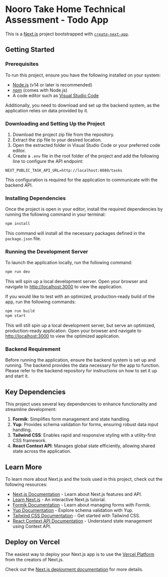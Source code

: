 # Nooro Take Home Technical Assessment - Todo App

This is a [Next.js](https://nextjs.org) project bootstrapped with [`create-next-app`](https://nextjs.org/docs/app/api-reference/cli/create-next-app).

## Getting Started

### Prerequisites

To run this project, ensure you have the following installed on your system:

- [Node.js](https://nodejs.org/) (v14 or later is recommended)
- [npm](https://www.npmjs.com/) (comes with Node.js)
- A code editor such as [Visual Studio Code](https://code.visualstudio.com/)

Additionally, you need to download and set up the backend system, as the application relies on data provided by it.

### Downloading and Setting Up the Project

1. Download the project zip file from the repository.
2. Extract the zip file to your desired location.
3. Open the extracted folder in Visual Studio Code or your preferred code editor.
4. Create a `.env` file in the root folder of the project and add the following line to configure the API endpoint:

```env
NEXT_PUBLIC_TASK_API_URL=http://localhost:8080/tasks
```

This configuration is required for the application to communicate with the backend API.

### Installing Dependencies

Once the project is open in your editor, install the required dependencies by running the following command in your terminal:

```bash
npm install
```

This command will install all the necessary packages defined in the `package.json` file.

### Running the Development Server

To launch the application locally, run the following command:

```bash
npm run dev
```

This will spin up a local development server. Open your browser and navigate to [http://localhost:3000](http://localhost:3000) to view the application.

If you would like to test with an optimized, production-ready build of the app, run the following commands:

```bash
npm run build
npm start
```
This will still spin up a local development server, but serve an optimized, production-ready application. Open your browser and navigate to [http://localhost:3000](http://localhost:3000) to view the optimized application.

### Backend Requirement

Before running the application, ensure the backend system is set up and running. The backend provides the data necessary for the app to function. Please refer to the backend repository for instructions on how to set it up and start it.

## Key Dependencies

This project uses several key dependencies to enhance functionality and streamline development:

1. **Formik**: Simplifies form management and state handling.
2. **Yup**: Provides schema validation for forms, ensuring robust data input handling.
3. **Tailwind CSS**: Enables rapid and responsive styling with a utility-first CSS framework.
4. **React Context API**: Manages global state efficiently, allowing shared state across the application.

## Learn More

To learn more about Next.js and the tools used in this project, check out the following resources:

- [Next.js Documentation](https://nextjs.org/docs) - Learn about Next.js features and API.
- [Learn Next.js](https://nextjs.org/learn) - An interactive Next.js tutorial.
- [Formik Documentation](https://formik.org/docs/overview) - Learn about managing forms with Formik.
- [Yup Documentation](https://github.com/jquense/yup) - Explore schema validation with Yup.
- [Tailwind CSS Documentation](https://tailwindcss.com/docs) - Get started with Tailwind CSS.
- [React Context API Documentation](https://react.dev/reference/react/useContext) - Understand state management using Context API.

## Deploy on Vercel

The easiest way to deploy your Next.js app is to use the [Vercel Platform](https://vercel.com/new?utm_medium=default-template&filter=next.js&utm_source=create-next-app&utm_campaign=create-next-app-readme) from the creators of Next.js.

Check out the [Next.js deployment documentation](https://nextjs.org/docs/app/building-your-application/deploying) for more details.






